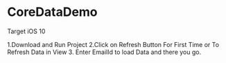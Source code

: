 # CoreDataDemo

Target iOS 10

1.Download and Run Project
2.Click on Refresh Button For First Time or To Refresh Data in View
3. Enter EmailId to load Data and there you go.

